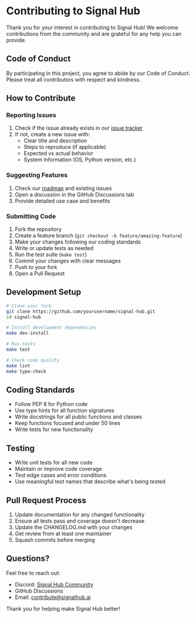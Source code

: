 # Contributing to Signal Hub

Thank you for your interest in contributing to Signal Hub! We welcome contributions from the community and are grateful for any help you can provide.

## Code of Conduct

By participating in this project, you agree to abide by our Code of Conduct. Please treat all contributors with respect and kindness.

## How to Contribute

### Reporting Issues

1. Check if the issue already exists in our [issue tracker](https://github.com/yourusername/signal-hub/issues)
2. If not, create a new issue with:
   - Clear title and description
   - Steps to reproduce (if applicable)
   - Expected vs actual behavior
   - System information (OS, Python version, etc.)

### Suggesting Features

1. Check our [roadmap](planning/mcp_rag_plan.md) and existing issues
2. Open a discussion in the GitHub Discussions tab
3. Provide detailed use case and benefits

### Submitting Code

1. Fork the repository
2. Create a feature branch (`git checkout -b feature/amazing-feature`)
3. Make your changes following our coding standards
4. Write or update tests as needed
5. Run the test suite (`make test`)
6. Commit your changes with clear messages
7. Push to your fork
8. Open a Pull Request

## Development Setup

```bash
# Clone your fork
git clone https://github.com/yourusername/signal-hub.git
cd signal-hub

# Install development dependencies
make dev-install

# Run tests
make test

# Check code quality
make lint
make type-check
```

## Coding Standards

- Follow PEP 8 for Python code
- Use type hints for all function signatures
- Write docstrings for all public functions and classes
- Keep functions focused and under 50 lines
- Write tests for new functionality

## Testing

- Write unit tests for all new code
- Maintain or improve code coverage
- Test edge cases and error conditions
- Use meaningful test names that describe what's being tested

## Pull Request Process

1. Update documentation for any changed functionality
2. Ensure all tests pass and coverage doesn't decrease
3. Update the CHANGELOG.md with your changes
4. Get review from at least one maintainer
5. Squash commits before merging

## Questions?

Feel free to reach out:
- Discord: [Signal Hub Community](https://discord.gg/signalhub)
- GitHub Discussions
- Email: contribute@signalhub.ai

Thank you for helping make Signal Hub better!